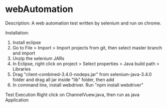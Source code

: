 # webAutomation

Description: A web automation test written by selenium and run on chrome.



Installation:
1. Install eclipse
2. Go to File > Import > Import projects from git, then select master branch and import
2. Unzip the selenium JARs
3. In Eclipse, right click on project > Select properties > Java build path > Libraries 
4. Drag "client-combined-3.4.0-nodeps.jar" from selenium-java-3.4.0 folder and drag all jar inside "lib" folder, then add
5. In command line, install webdriver. Run "npm install webdriver"

Test Execution
Right click on ChannelVuew.java, then run as java Application
